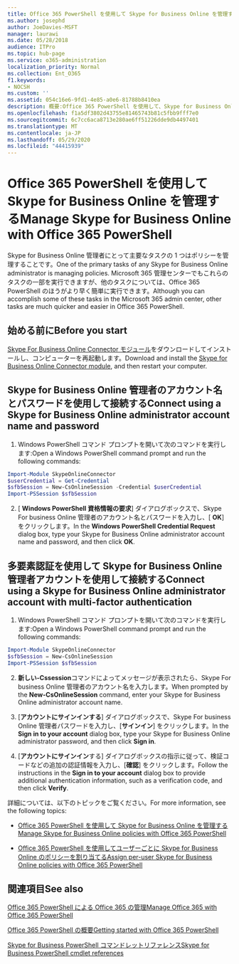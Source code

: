 ```yaml
---
title: Office 365 PowerShell を使用して Skype for Business Online を管理する
ms.author: josephd
author: JoeDavies-MSFT
manager: laurawi
ms.date: 05/28/2018
audience: ITPro
ms.topic: hub-page
ms.service: o365-administration
localization_priority: Normal
ms.collection: Ent_O365
f1.keywords:
- NOCSH
ms.custom: ''
ms.assetid: 054c16e6-9fd1-4e85-a0e6-81788b8410ea
description: 概要:Office 365 PowerShell を使用して、Skype for Business Online ポリシー、ユーザー単位ポリシー、会議の設定を管理します。
ms.openlocfilehash: f1a5df3802d43755e81465743b81c5fbb9fff7e0
ms.sourcegitcommit: 6c7cc6aca8713e280ae6ff51226dde9db4497401
ms.translationtype: MT
ms.contentlocale: ja-JP
ms.lasthandoff: 05/29/2020
ms.locfileid: "44415939"
---
```

# <a name="manage-skype-for-business-online-with-office-365-powershell"></a><span data-ttu-id="e0552-103">Office 365 PowerShell を使用して Skype for Business Online を管理する</span><span class="sxs-lookup"><span data-stu-id="e0552-103">Manage Skype for Business Online with Office 365 PowerShell</span></span>

<span data-ttu-id="e0552-104">Skype for Business Online 管理者にとって主要なタスクの 1 つはポリシーを管理することです。</span><span class="sxs-lookup"><span data-stu-id="e0552-104">One of the primary tasks of any Skype for Business Online administrator is managing policies.</span></span> <span data-ttu-id="e0552-105">Microsoft 365 管理センターでもこれらのタスクの一部を実行できますが、他のタスクについては、Office 365 PowerShell のほうがより早く簡単に実行できます。</span><span class="sxs-lookup"><span data-stu-id="e0552-105">Although you can accomplish some of these tasks in the Microsoft 365 admin center, other tasks are much quicker and easier in Office 365 PowerShell.</span></span> 

## <a name="before-you-start"></a><span data-ttu-id="e0552-106">始める前に</span><span class="sxs-lookup"><span data-stu-id="e0552-106">Before you start</span></span>

<span data-ttu-id="e0552-107">[Skype For Business Online Connector モジュール](https://www.microsoft.com/download/details.aspx?id=39366)をダウンロードしてインストールし、コンピューターを再起動します。</span><span class="sxs-lookup"><span data-stu-id="e0552-107">Download and install the [Skype for Business Online Connector module](https://www.microsoft.com/download/details.aspx?id=39366), and then restart your computer.</span></span>


## <a name="connect-using-a-skype-for-business-online-administrator-account-name-and-password"></a><span data-ttu-id="e0552-108">Skype for Business Online 管理者のアカウント名とパスワードを使用して接続する</span><span class="sxs-lookup"><span data-stu-id="e0552-108">Connect using a Skype for Business Online administrator account name and password</span></span>

1. <span data-ttu-id="e0552-109">Windows PowerShell コマンド プロンプトを開いて次のコマンドを実行します:</span><span class="sxs-lookup"><span data-stu-id="e0552-109">Open a Windows PowerShell command prompt and run the following commands:</span></span> 
    
  ```powershell
  Import-Module SkypeOnlineConnector
  $userCredential = Get-Credential
  $sfbSession = New-CsOnlineSession -Credential $userCredential
  Import-PSSession $sfbSession
  ```

2. <span data-ttu-id="e0552-110">[ **Windows PowerShell 資格情報の要求**] ダイアログボックスで、Skype For business Online 管理者のアカウント名とパスワードを入力し、[ **OK**] をクリックします。</span><span class="sxs-lookup"><span data-stu-id="e0552-110">In the **Windows PowerShell Credential Request** dialog box, type your Skype for Business Online administrator account name and password, and then click **OK**.</span></span>


## <a name="connect-using-a-skype-for-business-online-administrator-account-with-multi-factor-authentication"></a><span data-ttu-id="e0552-111">多要素認証を使用して Skype for Business Online 管理者アカウントを使用して接続する</span><span class="sxs-lookup"><span data-stu-id="e0552-111">Connect using a Skype for Business Online administrator account with multi-factor authentication</span></span>

1. <span data-ttu-id="e0552-112">Windows PowerShell コマンド プロンプトを開いて次のコマンドを実行します:</span><span class="sxs-lookup"><span data-stu-id="e0552-112">Open a Windows PowerShell command prompt and run the following commands:</span></span>

  ```powershell
  Import-Module SkypeOnlineConnector
  $sfbSession = New-CsOnlineSession
  Import-PSSession $sfbSession
  ```

2. <span data-ttu-id="e0552-113">**新しい-Cssession**コマンドによってメッセージが表示されたら、Skype For business Online 管理者のアカウント名を入力します。</span><span class="sxs-lookup"><span data-stu-id="e0552-113">When prompted by the **New-CsOnlineSession** command, enter your Skype for Business Online administrator account name.</span></span>

3. <span data-ttu-id="e0552-114">[**アカウントにサインインする**] ダイアログボックスで、Skype For business Online 管理者パスワードを入力し、[**サインイン**] をクリックします。</span><span class="sxs-lookup"><span data-stu-id="e0552-114">In the **Sign in to your account** dialog box, type your Skype for Business Online administrator password, and then click **Sign in**.</span></span>

4. <span data-ttu-id="e0552-115">[**アカウントにサインイン**する] ダイアログボックスの指示に従って、検証コードなどの追加の認証情報を入力し、[**確認**] をクリックします。</span><span class="sxs-lookup"><span data-stu-id="e0552-115">Follow the instructions in the **Sign in to your account** dialog box to provide additional authentication information, such as a verification code, and then click **Verify**.</span></span>

<span data-ttu-id="e0552-116">詳細については、以下のトピックをご覧ください。</span><span class="sxs-lookup"><span data-stu-id="e0552-116">For more information, see the following topics:</span></span>
  
- [<span data-ttu-id="e0552-117">Office 365 PowerShell を使用して Skype for Business Online を管理する</span><span class="sxs-lookup"><span data-stu-id="e0552-117">Manage Skype for Business Online policies with Office 365 PowerShell</span></span>](manage-skype-for-business-online-policies-with-office-365-powershell.md)
    
- [<span data-ttu-id="e0552-118">Office 365 PowerShell を使用してユーザーごとに Skype for Business Online のポリシーを割り当てる</span><span class="sxs-lookup"><span data-stu-id="e0552-118">Assign per-user Skype for Business Online policies with Office 365 PowerShell</span></span>](assign-per-user-skype-for-business-online-policies-with-office-365-powershell.md)
    
## <a name="see-also"></a><span data-ttu-id="e0552-119">関連項目</span><span class="sxs-lookup"><span data-stu-id="e0552-119">See also</span></span>

[<span data-ttu-id="e0552-120">Office 365 PowerShell による Office 365 の管理</span><span class="sxs-lookup"><span data-stu-id="e0552-120">Manage Office 365 with Office 365 PowerShell</span></span>](manage-office-365-with-office-365-powershell.md)
  
[<span data-ttu-id="e0552-121">Office 365 PowerShell の概要</span><span class="sxs-lookup"><span data-stu-id="e0552-121">Getting started with Office 365 PowerShell</span></span>](getting-started-with-office-365-powershell.md)

[<span data-ttu-id="e0552-122">Skype for Business PowerShell コマンドレットリファレンス</span><span class="sxs-lookup"><span data-stu-id="e0552-122">Skype for Business PowerShell cmdlet references</span></span>](https://docs.microsoft.com/powershell/module/skype/?view=skype-ps)

